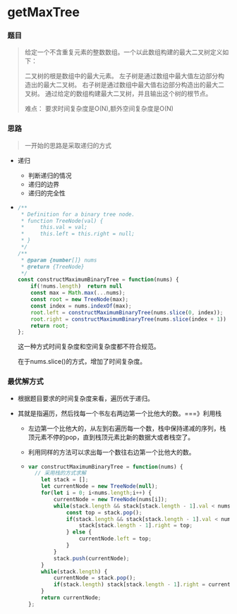 

# getMaxTree

### 题目

> 给定一个不含重复元素的整数数组。一个以此数组构建的最大二叉树定义如下：
>
> 二叉树的根是数组中的最大元素。
> 左子树是通过数组中最大值左边部分构造出的最大二叉树。
> 右子树是通过数组中最大值右边部分构造出的最大二叉树。
> 通过给定的数组构建最大二叉树，并且输出这个树的根节点。
>
> 难点： 要求时间复杂度是O(N),额外空间复杂度是O(N)

### 思路

> 一开始的思路是采取递归的方式

* 递归

  * 判断递归的情况
  * 递归的边界
  * 递归的完全性

* ```javascript
  /**
   * Definition for a binary tree node.
   * function TreeNode(val) {
   *     this.val = val;
   *     this.left = this.right = null;
   * }
   */
  /**
   * @param {number[]} nums
   * @return {TreeNode}
   */
  const constructMaximumBinaryTree = function(nums) {
      if(!nums.length)  return null
      const max = Math.max(...nums);
      const root = new TreeNode(max);
      const index = nums.indexOf(max);
      root.left = constructMaximumBinaryTree(nums.slice(0, index));
      root.right = constructMaximumBinaryTree(nums.slice(index + 1))
      return root;
  };
  ```

  这一种方式时间复杂度和空间复杂度都不符合规范。

  在于nums.slice()的方式，增加了时间复杂度。

### 最优解方式

* 根据题目要求的时间复杂度来看，遍历优于递归。

* 其就是指遍历，然后找每一个书左右两边第一个比他大的数。===》利用栈

  * 左边第一个比他大的，从左到右遍历每一个数，栈中保持递减的序列，栈顶元素不停的pop，直到栈顶元素比新的数据大或者栈空了。

  * 利用同样的方法可以求出每一个数往右边第一个比他大的数。

  * ```javascript
    var constructMaximumBinaryTree = function(nums) {
      // 采用栈的方式求解
        let stack = [];
        let currentNode = new TreeNode(null);
        for(let i = 0; i<nums.length;i++) {
            currentNode = new TreeNode(nums[i]);
            while(stack.length && stack[stack.length - 1].val < nums[i]) {
                const top = stack.pop();
                if(stack.length && stack[stack.length - 1].val < nums[i]) {
                    stack[stack.length - 1].right = top;
                } else {
                    currentNode.left = top; 
                }
            }
            stack.push(currentNode);
        }
        while(stack.length) {
            currentNode = stack.pop();
            if(stack.length) stack[stack.length - 1].right = currentNode;
        }
        return currentNode;
    };
    ```

    